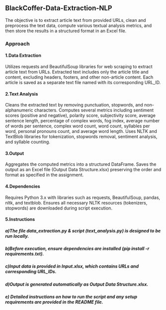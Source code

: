 ## BlackCoffer-Data-Extraction-NLP
The objective is to extract article text from provided URLs, clean and preprocess the text data, compute various textual analysis metrics, and then store the results in a structured format in an Excel file.

### Approach
#### 1.Data Extraction
Utilizes requests and BeautifulSoup libraries for web scraping to extract article text from URLs.
Extracted text includes only the article title and content, excluding headers, footers, and other non-article content.
Each article is saved as a separate text file named with its corresponding URL_ID.

#### 2.Text Analysis
Cleans the extracted text by removing punctuation, stopwords, and non-alphanumeric characters.
Computes several metrics including sentiment scores (positive and negative), polarity score, subjectivity score, average sentence length, percentage of complex words, fog index, average number of words per sentence, complex word count, word count, syllables per word, personal pronouns count, and average word length.
Uses NLTK and TextBlob libraries for tokenization, stopwords removal, sentiment analysis, and syllable counting.

#### 3.Output
Aggregates the computed metrics into a structured DataFrame.
Saves the output as an Excel file (Output Data Structure.xlsx) preserving the order and format as specified in the assignment.

#### 4.Dependencies
Requires Python 3.x with libraries such as requests, BeautifulSoup, pandas, nltk, and textblob.
Ensures all necessary NLTK resources (tokenizers, stopwords) are downloaded during script execution.

#### 5.Instructions
##### a)The file data_extraction.py & script (text_analysis.py) is designed to be run locally.
##### b)Before execution, ensure dependencies are installed (pip install -r requirements.txt).
##### c)Input data is provided in Input.xlsx, which contains URLs and corresponding URL_IDs.
##### d)Output is generated automatically as Output Data Structure.xlsx.
##### e) Detailed instructions on how to run the script and any setup requirements are provided in the README file.
